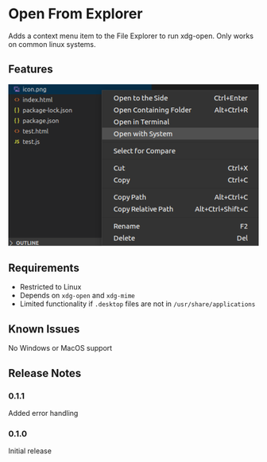 # Open From Explorer

Adds a context menu item to the File Explorer to run xdg-open. Only works on common linux systems.

## Features

![Context Menu](screenshot.png)

## Requirements

- Restricted to Linux
- Depends on `xdg-open` and `xdg-mime`
- Limited functionality if `.desktop` files are not in `/usr/share/applications`


## Known Issues

No Windows or MacOS support

## Release Notes

### 0.1.1

Added error handling

### 0.1.0

Initial release